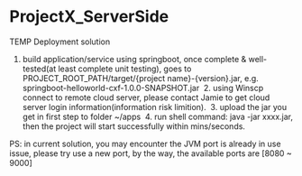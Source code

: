 # ProjectX_ServerSide
TEMP Deployment solution
  1. build application/service using springboot, once complete & well-tested(at least complete unit testing), goes to PROJECT_ROOT_PATH/target/{project name}-{version}.jar, e.g. springboot-helloworld-cxf-1.0.0-SNAPSHOT.jar
  2. using Winscp connect to remote cloud server, please contact Jamie to get cloud server login information(information risk limition).
  3. upload the jar you get in first step to folder ~/apps
  4. run shell command: java -jar xxxx.jar, then the project will start successfully within mins/seconds.
  
PS:
  in current solution, you may encounter the JVM port is already in use issue, please try use a new port, by the way, the available ports are [8080 ~ 9000]
